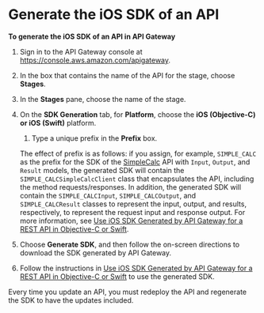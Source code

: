 # Generate the iOS SDK of an API<a name="genearte-ios-sdk-of-an-api"></a>

**To generate the iOS SDK of an API in API Gateway**

1. Sign in to the API Gateway console at [https://console\.aws\.amazon\.com/apigateway](https://console.aws.amazon.com/apigateway)\.

1. In the box that contains the name of the API for the stage, choose **Stages**\. 

1. In the **Stages** pane, choose the name of the stage\.

1. On the **SDK Generation** tab, for **Platform**, choose the **iOS \(Objective\-C\) or iOS \(Swift\)** platform\. 

   1. Type a unique prefix in the **Prefix** box\.

     The effect of prefix is as follows: if you assign, for example, `SIMPLE_CALC` as the prefix for the SDK of the [SimpleCalc](simple-calc-lambda-api.md) API with `Input`, `Output`, and `Result` models, the generated SDK will contain the `SIMPLE_CALCSimpleCalcClient` class that encapsulates the API, including the method requests/responses\. In addition, the generated SDK will contain the `SIMPLE_CALCInput`, `SIMPLE_CALCOutput`, and `SIMPLE_CALCResult` classes to represent the input, output, and results, respectively, to represent the request input and response output\. For more information, see [Use iOS SDK Generated by API Gateway for a REST API in Objective\-C or Swift](how-to-generate-sdk-ios.md)\. 

1. Choose **Generate SDK**, and then follow the on\-screen directions to download the SDK generated by API Gateway\.

1. Follow the instructions in [Use iOS SDK Generated by API Gateway for a REST API in Objective\-C or Swift](how-to-generate-sdk-ios.md) to use the generated SDK\.

 Every time you update an API, you must redeploy the API and regenerate the SDK to have the updates included\. 